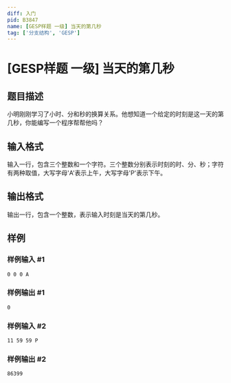 ```yaml
---
diff: 入门
pid: B3847
name: [GESP样题 一级] 当天的第几秒
tag: ['分支结构', 'GESP']
---
```

# [GESP样题 一级] 当天的第几秒
## 题目描述

小明刚刚学习了小时、分和秒的换算关系。他想知道一个给定的时刻是这一天的第几秒，你能编写一个程序帮帮他吗？
## 输入格式

输入一行，包含三个整数和一个字符。三个整数分别表示时刻的时、分、秒；字符有两种取值，大写字母'A'表示上午，大写字母'P'表示下午。
## 输出格式

输出一行，包含一个整数，表示输入时刻是当天的第几秒。
## 样例

### 样例输入 #1
```
0 0 0 A
```
### 样例输出 #1
```
0
```
### 样例输入 #2
```
11 59 59 P
```
### 样例输出 #2
```
86399
```

